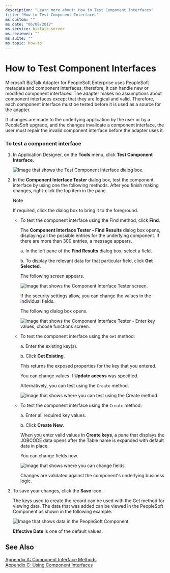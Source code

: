 ```yaml
---
description: "Learn more about: How to Test Component Interfaces"
title: "How to Test Component Interfaces"
ms.custom: ""
ms.date: "06/08/2017"
ms.service: biztalk-server
ms.reviewer: ""
ms.suite: ""
ms.topic: how-to
---
```

# How to Test Component Interfaces
Microsoft BizTalk Adapter for PeopleSoft Enterprise uses PeopleSoft metadata and component interfaces; therefore, it can handle new or modified component interfaces. The adapter makes no assumptions about component interfaces except that they are logical and valid. Therefore, each component interface must be tested before it is used as a source for the adapter.  
  
 If changes are made to the underlying application by the user or by a PeopleSoft upgrade, and the changes invalidate a component interface, the user must repair the invalid component interface before the adapter uses it.  
  
### To test a component interface  
  
1.  In Application Designer, on the **Tools** menu, click **Test Component Interface**.  
  
     ![Image that shows the Test Component Interface dialog box.](../core/media/psadapter-54-ps-testcompinterface1.gif "PSAdapter_54_PS_TestCompInterface1")  
  
2.  In the **Component Interface Tester** dialog box, test the component interface by using one the following methods. After you finish making changes, right-click the top item in the pane.  
  
    > [!NOTE]
    >  If required, click the dialog box to bring it to the foreground.  
  
    -   To test the component interface using the Find method, click **Find**.  
  
         The **Component Interface Tester - Find Results** dialog box opens, displaying all the possible entries for the underlying component. If there are more than 300 entries, a message appears.  
  
         a. In the left pane of the **Find Results** dialog box, select a field.  
  
         b. To display the relevant data for that particular field, click **Get Selected**.  
  
         The following screen appears.  
  
         ![Image that shows the Component Interface Tester screen.](../core/media/psadapter-55-ps-testcompinterface2.gif "PSAdapter_55_PS_TestCompInterface2")  
  
         If the security settings allow, you can change the values in the individual fields.  
  
         The following dialog box opens.  
  
         ![Image that shows the Component Interface Tester - Enter key values, choose functions screen.](../core/media/psadapter-56-ps-testcompinterface3.gif "PSAdapter_56_PS_TestCompInterface3")  
  
    -   To test the component interface using the `Get` method:  
  
         a. Enter the existing key(s).  
  
         b. Click **Get Existing**.  
  
         This returns the exposed properties for the key that you entered.  
  
         You can change values if **Update access** was specified.  
  
         Alternatively, you can test using the `Create` method.  
  
         ![Image that shows where you can test using the Create method.](../core/media/psadapter-57-ps-testcompinterface4.gif "PSAdapter_57_PS_TestCompInterface4")  
  
    -   To test the component interface using the `Create` method:  
  
         a. Enter all required key values.  
  
         b. Click **Create New**.  
  
         When you enter valid values in **Create keys**, a pane that displays the JOBCODE data opens after the Table name is expanded with default data in place.  
  
         You can change fields now.  
  
         ![Image that shows where you can change fields.](../core/media/psadapter-58-ps-testcompinterface5.gif "PSAdapter_58_PS_TestCompInterface5")  
  
         Changes are validated against the component's underlying business logic.  
  
3.  To save your changes, click the **Save** icon.  
  
     The keys used to create the record can be used with the Get method for viewing data. The data that was added can be viewed in the PeopleSoft Component as shown in the following example.  
  
     ![Image that shows data in the PeopleSoft Component.](../core/media/psadapter-59-ps-testcompinterface6.gif "PSAdapter_59_PS_TestCompInterface6")  
  
     **Effective Date** is one of the default values.  
  
## See Also  
 [Appendix A: Component Interface Methods](../core/appendix-a-component-interface-methods.md)   
 [Appendix C: Using Component Interfaces](../core/appendix-c-using-component-interfaces.md)
